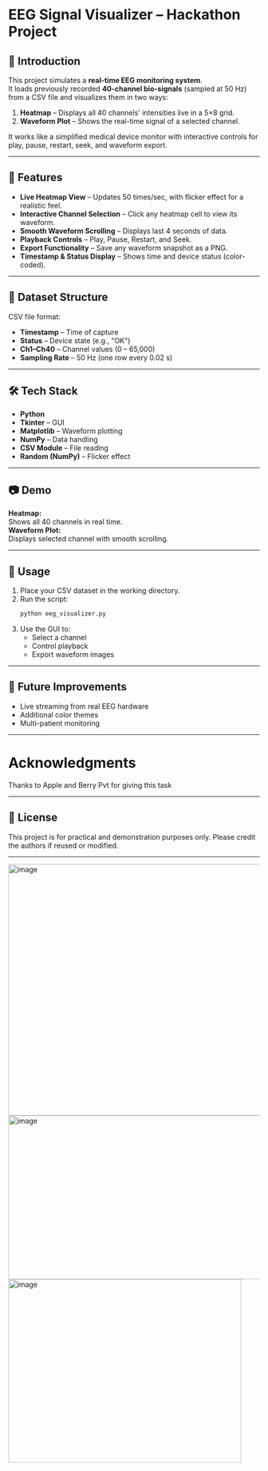 # EEG Signal Visualizer – Hackathon Project

## 📌 Introduction
This project simulates a **real-time EEG monitoring system**.  
It loads previously recorded **40-channel bio-signals** (sampled at 50 Hz) from a CSV file and visualizes them in two ways:
1. **Heatmap** – Displays all 40 channels' intensities live in a 5×8 grid.
2. **Waveform Plot** – Shows the real-time signal of a selected channel.

It works like a simplified medical device monitor with interactive controls for play, pause, restart, seek, and waveform export.

---

## 🚀 Features
- **Live Heatmap View** – Updates 50 times/sec, with flicker effect for a realistic feel.
- **Interactive Channel Selection** – Click any heatmap cell to view its waveform.
- **Smooth Waveform Scrolling** – Displays last 4 seconds of data.
- **Playback Controls** – Play, Pause, Restart, and Seek.
- **Export Functionality** – Save any waveform snapshot as a PNG.
- **Timestamp & Status Display** – Shows time and device status (color-coded).

---

## 📂 Dataset Structure
CSV file format:
- **Timestamp** – Time of capture
- **Status** – Device state (e.g., "OK")
- **Ch1–Ch40** – Channel values (0 – 65,000)
- **Sampling Rate** – 50 Hz (one row every 0.02 s)

---

## 🛠 Tech Stack
- **Python**
- **Tkinter** – GUI
- **Matplotlib** – Waveform plotting
- **NumPy** – Data handling
- **CSV Module** – File reading
- **Random (NumPy)** – Flicker effect

---

## 📷 Demo
**Heatmap:**  
Shows all 40 channels in real time.  
**Waveform Plot:**  
Displays selected channel with smooth scrolling.

---

## 📜 Usage
1. Place your CSV dataset in the working directory.
2. Run the script:
   ```bash
   python eeg_visualizer.py
3. Use the GUI to:
   - Select a channel
   - Control playback
   - Export waveform images

---

## 🔮 Future Improvements
- Live streaming from real EEG hardware
- Additional color themes
- Multi-patient monitoring   

---

# Acknowledgments
Thanks to Apple and Berry Pvt for giving this task

---

## 📄 License
This project is for practical and demonstration purposes only. Please credit the authors if reused or modified.

---

<img width="940" height="504" alt="image" src="https://github.com/user-attachments/assets/7405b011-e4d6-447e-8730-f2282281452a" />

<img width="621" height="328" alt="image" src="https://github.com/user-attachments/assets/4e124680-2320-403f-933c-3b4b061110ac" />

<img width="467" height="368" alt="image" src="https://github.com/user-attachments/assets/dd9770c9-9f56-4a77-abed-fb5ff042827b" />



